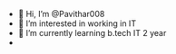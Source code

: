 - 👋 Hi, I’m @Pavithar008
- 👀 I’m interested in working in IT
- 🌱 I’m currently learning b.tech IT 2 year
-

<!---
Pavithar008/Pavithar008 is a ✨ special ✨ repository because its `README.md` (this file) appears on your GitHub profile.
You can click the Preview link to take a look at your changes.
--->
